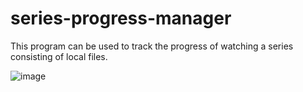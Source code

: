 # series-progress-manager

This program can be used to track the progress of watching a series consisting of local files.

![image](https://user-images.githubusercontent.com/36851937/135711811-12c6b4ec-4ee7-4ca7-b2e7-14ee2dcc0929.png)
